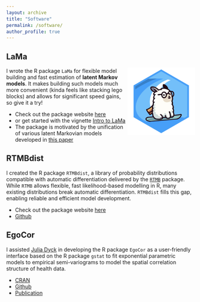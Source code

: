 ```yaml
---
layout: archive
title: "Software"
permalink: /software/
author_profile: true
---
```


## LaMa

<img src ="../images/Logo_LaMa_surf.png" align = "right" width = "180"/>

I wrote the R package `LaMa` for flexible model building and fast estimation of **latent Markov models**. It makes building such models much more convenient (kinda feels like stacking lego blocks) and allows for significant speed gains, so give it a try!

* Check out the package website <a href = "https://janoleko.github.io/LaMa/" target = "_blank">here</a>
* or get started with the vignette <a href = "https://janoleko.github.io/LaMa/articles/Intro_to_LaMa.html" target = "_blank">Intro to LaMa</a>
* The package is motivated by the unification of various latent Markovian models developed in <a href = "https://arxiv.org/abs/2406.19157" target = "_blank">this paper</a>

## RTMBdist

I created the R package `RTMBdist`, a library of probability distributions compatible with automatic differentiation delivered by the <a href = "https://kaskr.r-universe.dev/RTMB" target = "_blank">`RTMB`</a> package. 
While `RTMB` allows flexible, fast likelihood-based modelling in R, many existing distributions break automatic
differentiation. `RTMBdist` fills this gap, enabling reliable and efficient model development.

* Check out the package website <a href = "https://janoleko.github.io/RTMBdist/" target = "_blank">here</a>
* <a href = "https://github.com/janoleko/RTMBdist" target = "_blank">Github</a>

## EgoCor
I assisted <a href = "https://www.uni-bielefeld.de/fakultaeten/wirtschaftswissenschaften/lehrbereiche/stats/team/julia-dyck-(m.sc.)/" target="_blank">Julia Dyck</a> in developing the R package `EgoCor` as a user-friendly interface based on the R package `gstat` to fit exponential parametric models to empirical semi-variograms to model the spatial correlation structure of health data.

* <a href = "https://cran.r-project.org/web/packages/EgoCor/index.html" target="_blank">CRAN</a>
* <a href = "https://github.com/julia-dyck/EgoCor" target = "_blank">Github</a>
* <a href = "https://arxiv.org/abs/2309.12979" taget = "_blank">Publication</a>

